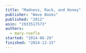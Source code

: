 ```yaml
---
title: "Madness, Rack, and Honey"
publisher: "Wave Books"
published: "2012"
asin: "1933517573"
authors:
  - mary-ruefle
started: "2014-06-29"
finished: "2014-12-15"
---
```

